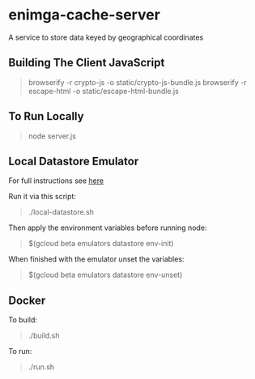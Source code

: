# enimga-cache-server
A service to store data keyed by geographical coordinates


Building The Client JavaScript
-------------------------------

> browserify -r crypto-js -o static/crypto-js-bundle.js
> browserify -r escape-html -o static/escape-html-bundle.js


To Run Locally
--------------

> node server.js

Local Datastore Emulator
-------------------------

For full instructions see [here](https://cloud.google.com/datastore/docs/tools/datastore-emulator)

Run it via this script:

> ./local-datastore.sh

Then apply the environment variables before running node:

> $(gcloud beta emulators datastore env-init)


When finished with the emulator unset the variables:

> $(gcloud beta emulators datastore env-unset)


Docker
------

To build:

> ./build.sh

To run:

> ./run.sh


